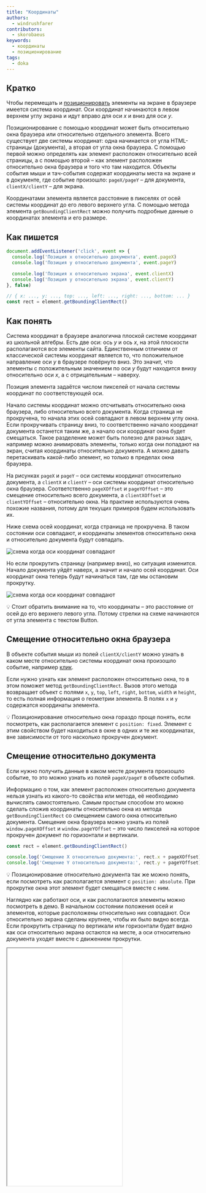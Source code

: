 ```yaml
---
title: "Координаты"
authors:
  - windrushfarer
contributors:
  - skorobaeus
keywords:
  - координаты
  - позиционирование
tags:
  - doka
---
```


## Кратко

Чтобы перемещать и [позиционировать](/js/element-positioning-js/) элементы на экране в браузере имеется система координат. Оси координат начинаются в левом верхнем углу экрана и идут вправо для оси _x_ и вниз для оси _y_.

Позиционирование с помощью координат может быть относительно окна браузера или относительно отдельного элемента. Всего существует две системы координат: одна начинается от угла HTML-страницы  (документа), а вторая от угла окна браузера. С помощью первой можно определять как элемент расположен относительно всей страницы, а с помощью второй – как элемент расположен относительно окна браузера и того что там находится. Объекты события мыши и тач-события содержат координаты места на экране и в документе, где событие произошло: `pageX/pageY` – для документа, `clientX/clientY` – для экрана.

Координатами элемента является расстояние в пикселях от осей системы координат до его левого верхнего угла. С помощью метода элемента `getBoundingClientRect` можно получить подробные данные о координатах элемента и его размере.

## Как пишется

```js
document.addEventListener('click', event => {
  console.log('Позиция x относительно документа', event.pageX)
  console.log('Позиция y относительно документа', event.pageY)

  console.log('Позиция x относительно экрана', event.clientX)
  console.log('Позиция y относительно экрана', event.clientY)
}, false)

// { x: ..., y: ..., top: ..., left: ..., right: ..., bottom: ... }
const rect = element.getBoundingClientRect()
```

## Как понять

Система координат в браузере аналогична плоской системе координат из школьной алгебры. Есть две оси: ось _y_ и ось _x_, на этой плоскости располагаются все элементы сайта. Единственным отличием от классической системы координат является то, что положительное направление оси _y_ в браузере повёрнуто вниз. Это значит, что элементы с положительным значением по оси _y_ будут находится внизу относительно оси _x_, а с отрицательным – наверху.

Позиция элемента задаётся числом пикселей от начала системы координат по соответствующей оси.

Начало системы координат можно отсчитывать относительно окна браузера, либо относительно всего документа. Когда страница не прокручена, то начала этих осей совпадают в левом верхнем углу окна. Если прокручивать страницу вниз, то соответственно начало координат документа останется таким же, а начало оси координат окна будет смещаться. Такое разделение может быть полезно для разных задач, например можно анимировать элементы, только когда они попадают на экран, считая координаты относительно документа. А можно давать перетаскивать какой-либо элемент, но только в пределах окна браузера.

На рисунках `pageX` и `pageY` – оси системы координат относительно документа, а `clientX` и `clientY` – оси системы координат относительно окна браузера. Соответственно `pageXOffset` и `pageYOffset` – это смещение относительно всего документа, а `clientXOffset` и `clientYOffset` – относительно окна. На практике используются очень похожие названия, потому для текущих примеров будем использовать их.

Ниже схема осей координат, когда страница не прокручена. В таком состоянии оси совпадают, и координаты элементов относительно окна и относительно документа будут совпадать.

![схема когда оси координат совпадают](images/same_xy.png)

Но если прокрутить страницу (например вниз), но ситуация изменится. Начало документа уйдёт наверх, а значит и начало осей координат. Оси координат окна теперь будут начинаться там, где мы остановим прокрутку.

![схема когда оси координат совпадают](images/page_shift.png)

💡 Стоит обратить внимание на то, что координаты – это расстояние от осей до его верхнего левого угла. Потому стрелки на схеме начинаются от угла элемента с текстом Button.

## Смещение относительно окна браузера

В объекте события мыши из полей `clientX/clientY` можно узнать в каком месте относительно системы координат окна произошло событие, например [клик](/js/element-click/).

Если нужно узнать как элемент расположен относительно окна, то в этом поможет метод `getBoundingClientRect`. Вызов этого метода возвращает объект с полями `x`, `y`, `top`, `left`, `right`, `bottom`, `width` и `height`, то есть полная информация о геометрии элемента. В полях `x` и `y` содержатся координаты элемента.

💡 Позиционирование относительно окна гораздо проще понять, если посмотреть, как располагается элемент с `position: fixed`. Элемент с этим свойством будет находиться в окне в одних и те же координатах, вне зависимости от того насколько прокручен документ.

## Смещение относительно документа

Если нужно получить данные в каком месте документа произошло событие, то это можно узнать из полей `pageX/pageY` в объекте события.

Информацию о том, как элемент расположен относительно документа нельзя узнать из какого-то свойства или метода, её необходимо вычислять самостоятельно. Самым простым способом это можно сделать сложив координаты относительно окна из метода `getBoundingClientRect` со смещением самого окна относительно документа. Смещение окна браузера можно узнать из полей `window.pageXOffset` и `window.pageYOffset` – это число пикселей на которое прокручен документ по горизонтали и вертикали.

```js
const rect = element.getBoundingClientRect()

console.log('Смещение X относительно документа:', rect.x + pageXOffset)
console.log('Смещение Y относительно документа:', rect.y + pageYOffset)
```

💡 Позиционирование относительно документа так же можно понять, если посмотреть как располагается элемент с `position: absolute`. При прокрутке окна этот элемент будет смещаться вместе с ним.

Наглядно как работают оси, и как располагаются элементы можно посмотреть в демо. В начальном состоянии положения осей и элементов, которые расположены относительно них совпадают. Оси относительно экрана сделаны крупнее, чтобы их было видно всегда. Если прокрутить страницу по вертикали или горизонтали будет видно как оси относительно экрана остаются на месте, а оси относительно документа уходят вместе с движением прокрутки.

<iframe title="Оси координат в браузере — Координаты — Дока" src="demos/axis/" height="620"></iframe>

